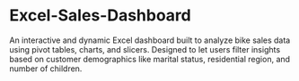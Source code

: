 # Excel-Sales-Dashboard
An interactive and dynamic Excel dashboard built to analyze bike sales data using pivot tables, charts, and slicers. Designed to let users filter insights based on customer demographics like marital status, residential region, and number of children.
